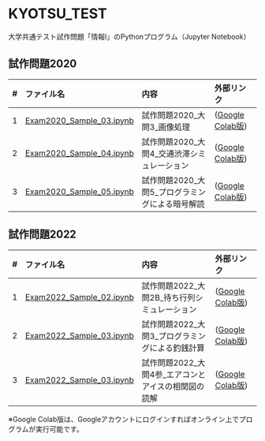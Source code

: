 # KYOTSU_TEST
 大学共通テスト試作問題「情報Ⅰ」のPythonプログラム（Jupyter Notebook）

## 試作問題2020
| # | ファイル名 | 内容 | 外部リンク |
|--:|:--|:--|:--|
| 1 | [Exam2020_Sample_03.ipynb](https://github.com/s-sasaki-gunma/KYOTSU_TEST/blob/main/Exam2020_Sample_03.ipynb) | 試作問題2020_大問3_画像処理 | ([Google Colab版](https://colab.research.google.com/github/s-sasaki-gunma/KYOTSU_TEST/blob/main/Exam2020_Sample_03.ipynb))|
| 2 | [Exam2020_Sample_04.ipynb](https://github.com/s-sasaki-gunma/KYOTSU_TEST/blob/main/Exam2020_Sample_04.ipynb) | 試作問題2020_大問4_交通渋滞シミュレーション | ([Google Colab版](https://colab.research.google.com/github/s-sasaki-gunma/KYOTSU_TEST/blob/main/Exam2020_Sample_04.ipynb))|
| 3 | [Exam2020_Sample_05.ipynb](https://github.com/s-sasaki-gunma/KYOTSU_TEST/blob/main/Exam2020_Sample_05.ipynb) | 試作問題2020_大問5_プログラミングによる暗号解読 | ([Google Colab版](https://colab.research.google.com/github/s-sasaki-gunma/KYOTSU_TEST/blob/main/Exam2020_Sample_05.ipynb))|

## 試作問題2022
| # | ファイル名 | 内容 | 外部リンク |
|--:|:--|:--|:--|
| 1 | [Exam2022_Sample_02.ipynb](https://github.com/s-sasaki-gunma/KYOTSU_TEST/blob/main/Exam2022_Sample_02.ipynb) | 試作問題2022_大問2B_待ち行列シミュレーション | ([Google Colab版](https://colab.research.google.com/github/s-sasaki-gunma/KYOTSU_TEST/blob/main/Exam2022_Sample_02.ipynb))|
| 2 | [Exam2022_Sample_03.ipynb](https://github.com/s-sasaki-gunma/KYOTSU_TEST/blob/main/Exam2022_Sample_03.ipynb) | 試作問題2022_大問3_プログラミングによる釣銭計算 | ([Google Colab版](https://colab.research.google.com/github/s-sasaki-gunma/KYOTSU_TEST/blob/main/Exam2022_Sample_03.ipynb))|
| 3 | [Exam2022_Sample_03.ipynb](https://github.com/s-sasaki-gunma/KYOTSU_TEST/blob/main/Exam2022_Sample_04.ipynb) | 試作問題2022_大問4参_エアコンとアイスの相関図の読解 | ([Google Colab版](https://colab.research.google.com/github/s-sasaki-gunma/KYOTSU_TEST/blob/main/Exam2022_Sample_04.ipynb))|

※Google Colab版は、Googleアカウントにログインすればオンライン上でプログラムが実行可能です。

